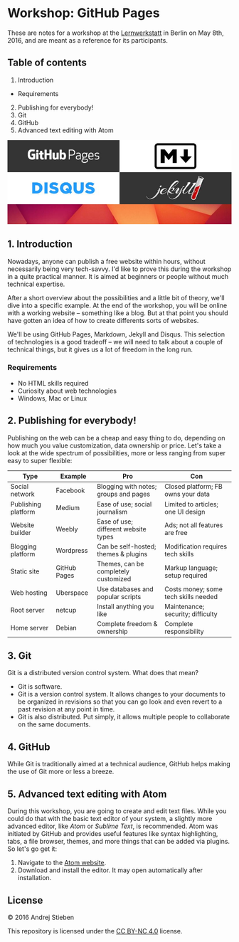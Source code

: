 # Workshop: GitHub Pages

These are notes for a workshop at the [Lernwerkstatt](http://www.die-lernwerkstatt.org/) in Berlin on May 8th, 2016, and are meant as a reference for its participants.

## Table of contents

1. Introduction
  - Requirements
2. Publishing for everybody!
3. Git
4. GitHub
5. Advanced text editing with Atom

![GitHub Pages, Markdown, Jekyll, and Disqus](technologies.jpg)

## 1. Introduction

Nowadays, anyone can publish a free website within hours, without necessarily being very tech-savvy.
I'd like to prove this during the workshop in a quite practical manner.
It is aimed at beginners or people without much technical expertise.

After a short overview about the possibilities and a little bit of theory, we'll dive into a specific example.
At the end of the workshop, you will be online with a working website – something like a blog.
But at that point you should have gotten an idea of how to create differents sorts of websites.

We'll be using GitHub Pages, Markdown, Jekyll and Disqus.
This selection of technologies is a good tradeoff – we will need to talk about a couple of technical things, but it gives us a lot of freedom in the long run.

### Requirements

- No HTML skills required
- Curiosity about web technologies
- Windows, Mac or Linux

## 2. Publishing for everybody!

Publishing on the web can be a cheap and easy thing to do, depending on how much you value customization, data ownership or price.
Let's take a look at the wide spectrum of possibilities, more or less ranging from super easy to super flexible:

| Type                | Example      | Pro                                   | Con                                  |
| ------------------- | ------------ | ------------------------------------- | ------------------------------------ |
| Social network      | Facebook     | Blogging with notes; groups and pages | Closed platform; FB owns your data   |
| Publishing platform | Medium       | Ease of use; social journalism        | Limited to articles; one UI design   |
| Website builder     | Weebly       | Ease of use; different website types  | Ads; not all features are free       |
| Blogging platform   | Wordpress    | Can be self-hosted; themes & plugins  | Modification requires tech skills    |
| Static site         | GitHub Pages | Themes, can be completely customized  | Markup language; setup required      |
| Web hosting         | Uberspace    | Use databases and popular scripts     | Costs money; some tech skills needed |
| Root server         | netcup       | Install anything you like             | Maintenance; security; difficulty    |
| Home server         | Debian       | Complete freedom & ownership          | Complete responsibility              |

## 3. Git

Git is a distributed version control system.
What does that mean?

- Git is software.
- Git is a version control system.
  It allows changes to your documents to be organized in revisions so that you can go look and even revert to a past revision at any point in time.
- Git is also distributed.
  Put simply, it allows multiple people to collaborate on the same documents.

## 4. GitHub

While Git is traditionally aimed at a technical audience, GitHub helps making the use of Git more or less a breeze.

## 5. Advanced text editing with Atom

During this workshop, you are going to create and edit text files.
While you could do that with the basic text editor of your system, a slightly more advanced editor, like _Atom_ or _Sublime Text_, is recommended.
Atom was initiated by GitHub and provides useful features like syntax highlighting, tabs, a file browser, themes, and more things that can be added via plugins.
So let's go get it:

1. Navigate to the [Atom website](https://atom.io/).
2. Download and install the editor.
   It may open automatically after installation.

## License

&copy; 2016 Andrej Stieben

This repository is licensed under the [CC BY-NC 4.0](http://creativecommons.org/licenses/by-nc/4.0/) license.
